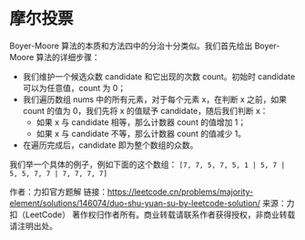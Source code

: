 # 摩尔投票

Boyer-Moore 算法的本质和方法四中的分治十分类似。我们首先给出 Boyer-Moore 算法的详细步骤：

* 我们维护一个候选众数 candidate 和它出现的次数 count。初始时 candidate 可以为任意值，count 为 0；
* 我们遍历数组 nums 中的所有元素，对于每个元素 x，在判断 x 之前，如果 count 的值为 0，我们先将 x 的值赋予 candidate，随后我们判断 x：
  * 如果 x 与 candidate 相等，那么计数器 count 的值增加 1；
  * 如果 x 与 candidate 不等，那么计数器 count 的值减少 1。
* 在遍历完成后，candidate 即为整个数组的众数。

我们举一个具体的例子，例如下面的这个数组：
`[7, 7, 5, 7, 5, 1 | 5, 7 | 5, 5, 7, 7 | 7, 7, 7, 7]`

作者：力扣官方题解
链接：https://leetcode.cn/problems/majority-element/solutions/146074/duo-shu-yuan-su-by-leetcode-solution/
来源：力扣（LeetCode）
著作权归作者所有。商业转载请联系作者获得授权，非商业转载请注明出处。